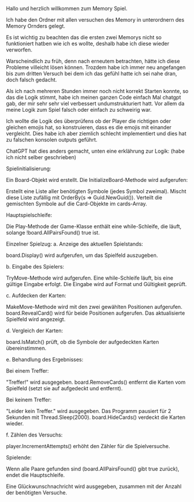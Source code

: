 Hallo und herzlich willkommen zum Memory Spiel.

Ich habe den Ordner mit allen versuchen des Memory in unterordnern
des Memory Ornders gelegt.

Es ist wichtig zu beachten das die ersten zwei Memorys nicht so 
funktioniert hatben wie ich es wollte, deshalb habe ich diese wieder 
verworfen. 

Warscheindlich zu früh, denn nach erneutem betrachten, hätte ich
diese Probleme villeicht lösen können. Trozdem habe ich immer neu 
angefangen bis zum dritten Versuch bei dem ich das gefühl hatte ich
sei nahe dran, doch falsch gedacht. 

Als ich nach mehreren Stunden immer noch nicht korrekt Starten konnte,
so das die Logik stimmt, habe ich meinen ganzen Code einfach Mal 
chatgpt gab, der mir sehr sehr viel verbessert undumstrukturiert hatt.
Vor allem da meine Logik zum Spiel falsch oder einfach zu schweirig 
war.

Ich wollte die Logik des überprüfens ob der Player die richtigen 
oder gleichen emojis hat, so konstruieren, dass es die emojis mit
einander vergleicht. Dies habe ich aber ziemlich schlecht implementiert
und dies hat zu falschen konsolen outputs geführt.

ChatGPT hat dies anders gemacht, unten eine erklährung zur Logik: 
(habe ich nicht selber geschrieben)

Spielinitialisierung:

Ein Board-Objekt wird erstellt.
Die InitializeBoard-Methode wird aufgerufen:

Erstellt eine Liste aller benötigten Symbole (jedes Symbol zweimal).
Mischt diese Liste zufällig mit OrderBy(s => Guid.NewGuid()).
Verteilt die gemischten Symbole auf die Card-Objekte im cards-Array.

Hauptspielschleife:

Die Play-Methode der Game-Klasse enthält eine while-Schleife, die 
läuft, solange !board.AllPairsFound() true ist.


Einzelner Spielzug:
a. Anzeige des aktuellen Spielstands:

board.Display() wird aufgerufen, um das Spielfeld auszugeben.

b. Eingabe des Spielers:

TryMove-Methode wird aufgerufen.
Eine while-Schleife läuft, bis eine gültige Eingabe erfolgt.
Die Eingabe wird auf Format und Gültigkeit geprüft.

c. Aufdecken der Karten:

MakeMove-Methode wird mit den zwei gewählten Positionen aufgerufen.
board.RevealCard() wird für beide Positionen aufgerufen.
Das aktualisierte Spielfeld wird angezeigt.

d. Vergleich der Karten:

board.IsMatch() prüft, ob die Symbole der aufgedeckten Karten 
übereinstimmen.

e. Behandlung des Ergebnisses:

Bei einem Treffer:

"Treffer!" wird ausgegeben.
board.RemoveCards() entfernt die Karten vom Spielfeld (setzt sie auf 
aufgedeckt und entfernt).


Bei keinem Treffer:

"Leider kein Treffer." wird ausgegeben.
Das Programm pausiert für 2 Sekunden mit Thread.Sleep(2000).
board.HideCards() verdeckt die Karten wieder.



f. Zählen des Versuchs:

player.IncrementAttempts() erhöht den Zähler für die Spielversuche.


Spielende:

Wenn alle Paare gefunden sind (board.AllPairsFound() gibt true 
zurück), endet die Hauptschleife.

Eine Glückwunschnachricht wird ausgegeben, zusammen mit der Anzahl 
der benötigten Versuche.